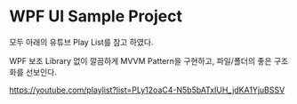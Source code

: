 # WPF UI Sample Project

모두 아래의 유튜브 Play List를 참고 하였다.

WPF 보조 Library 없이 깔끔하게 MVVM Pattern을 구현하고, 
파일/폴더의 좋은 구조화를 선보인다.

https://youtube.com/playlist?list=PLy12oaC4-N5b5bATxIUH_jdKA1YjuBSSV